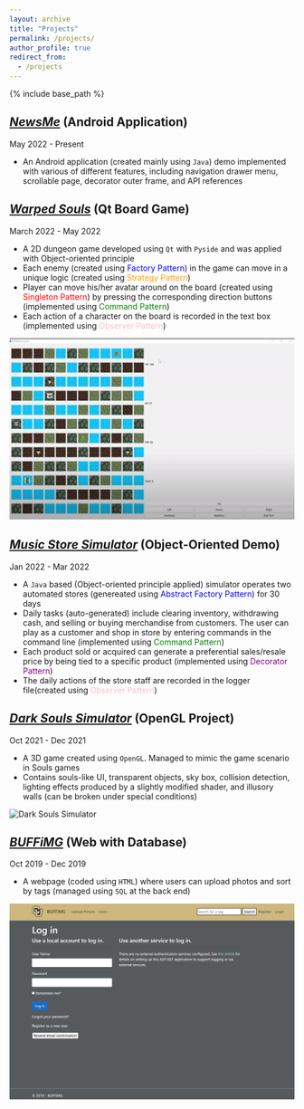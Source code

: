 ```yaml
---
layout: archive
title: "Projects"
permalink: /projects/
author_profile: true
redirect_from:
  - /projects
---
```


{% include base_path %}

## *[NewsMe](https://github.com/akitomoya616/NewsMe)* (Android Application)
May 2022 - Present

- An Android application (created mainly using `Java`) demo implemented with various of different features, including navigation drawer menu, scrollable page, decorator outer frame, and API references




## *[Warped Souls](https://github.com/addzy94/ooad-project-game)* (Qt Board Game)
March 2022 - May 2022

- A 2D dungeon game developed using `Qt` with `Pyside` and was applied with Object-oriented principle
- Each enemy (created using <span style="color:blue">Factory Pattern</span>) in the game can move in a unique logic (created using <span style="color:orange">Strategy Pattern</span>)
- Player can move his/her avatar around on the board (created using <span style="color:red">Singleton Pattern</span>) by pressing the corresponding direction buttons (implemented using <span style="color:green">Command Pattern</span>)
- Each action of a character on the board is recorded in the text box (implemented using <span style="color:pink">Observer Pattern</span>)

![Warped Souls](https://github.com/akitomoya616/akitomoya616.github.io/blob/master/images/WarpedSouls.png)

## *[Music Store Simulator](https://github.com/addzy94/ooad-project-team)* (Object-Oriented Demo) 
Jan 2022 - Mar 2022

- A `Java` based (Object-oriented principle applied) simulator operates two automated stores (genereated using <span style="color:blue">Abstract Factory Pattern</span>) for 30 days
- Daily tasks (auto-generated) include clearing inventory, withdrawing cash, and selling or buying merchandise from customers. The user can play as a customer and shop in store by entering commands in the command line (implemented using <span style="color:green">Command Pattern</span>)
- Each product sold or acquired can generate a preferential sales/resale price by being tied to a specific product (implemented using <span style="color:purple">Decorator Pattern</span>)
- The daily actions of the store staff are recorded in the logger file(created using <span style="color:pink">Observer Pattern</span>)

## *[Dark Souls Simulator](https://github.com/akitomoya616/Souls-Game)* (OpenGL Project) 
Oct 2021 - Dec 2021

- A 3D game created using `OpenGL`. Managed to mimic the game scenario in Souls games
- Contains souls-like UI, transparent objects, sky box, collision detection, lighting effects produced by a slightly modified shader, and illusory walls (can be broken under special conditions)

![Dark Souls Simulator](https://github.com/akitomoya616/akitomoya616.github.io/blob/master/images/DarkSoulsSimulator.png)

## *[BUFFiMG](https://github.com/SamFeig/BUFFiMG)* (Web with Database) 
Oct 2019 - Dec 2019

- A webpage (coded using `HTML`) where users can upload photos and sort by tags (managed using `SQL` at the back end)

![BUFFiMG](https://github.com/akitomoya616/akitomoya616.github.io/blob/master/images/BUFFiMG.png)
